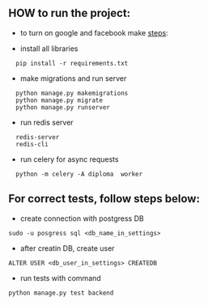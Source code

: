 ## HOW to run the project:

- to turn on google and facebook make [steps](https://github.com/ZverevDmitriyZDV/ZDV_Diploma_DRF_backend/tree/master/photo%20for%20help):

- install all libraries 
```
  pip install -r requirements.txt
```
- make migrations and run server
```
  python manage.py makemigrations
  python manage.py migrate
  python manage.py runserver
```
- run redis server
```
  redis-server
  redis-cli
```
- run celery for async requests
```
  python -m celery -A diploma  worker
```

## For correct tests, follow steps below:

- create connection with postgress DB
```
sudo -u posgress sql <db_name_in_settings>
```
- after creatin DB, create user
```
ALTER USER <db_user_in_settings> CREATEDB
```
- run tests with command
```
python manage.py test backend
```

